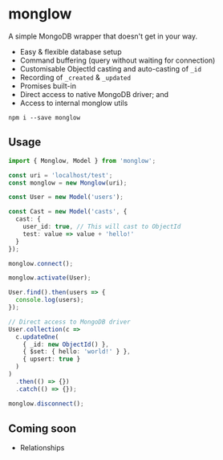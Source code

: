 # monglow

A simple MongoDB wrapper that doesn't get in your way.

- Easy & flexible database setup
- Command buffering (query without waiting for connection)
- Customisable ObjectId casting and auto-casting of `_id`
- Recording of `_created` & `_updated`
- Promises built-in
- Direct access to native MongoDB driver; and
- Access to internal monglow utils

```
npm i --save monglow
```

## Usage

```typescript
import { Monglow, Model } from 'monglow';

const uri = 'localhost/test';
const monglow = new Monglow(uri);

const User = new Model('users');

const Cast = new Model('casts', {
  cast: {
    user_id: true, // This will cast to ObjectId
    test: value => value + 'hello!'
  }
});

monglow.connect();

monglow.activate(User);

User.find().then(users => {
  console.log(users);
});

// Direct access to MongoDB driver
User.collection(c =>
  c.updateOne(
    { _id: new ObjectId() },
    { $set: { hello: 'world!' } },
    { upsert: true }
  )
)
  .then(() => {})
  .catch(() => {});

monglow.disconnect();
```

## Coming soon

- Relationships
